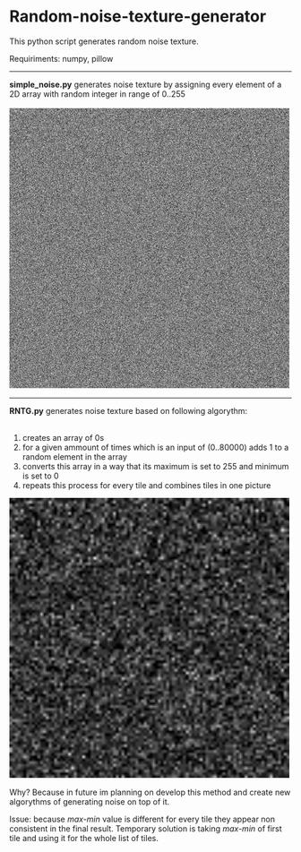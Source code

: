 # Random-noise-texture-generator

This python script generates random noise texture.

Requiriments: numpy, pillow

<hr>
<b>simple_noise.py</b> generates noise texture by assigning every element of a 2D array with random integer in range of 0..255
<br>
<br>
<img src = 'simple.png' width = 500>
<hr>
<b>RNTG.py</b> generates noise texture based on following algorythm:
<br>
<br>
<ol>
 <li>creates an array of 0s</li>
 <li>for a given ammount of times which is an input of (0..80000) adds 1 to a random element in the array</li>
 <li>converts this array in a way that its maximum is set to 255 and minimum is set to 0</li>
 <li>repeats this process for every tile and combines tiles in one picture</li>
 </ol>
 
 <img src = 'noise.png' width = 500>
 
  Why? Because in future im planning on develop this method and create new algorythms of generating noise on top of it.
 
 Issue: because <i>max-min</i> value is different for every tile they appear non consistent in the final result. Temporary solution is taking <i>max-min</i> of first tile and using it for the whole list of tiles.
 


